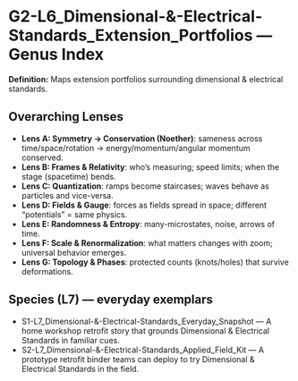 # G2-L6_Dimensional-&-Electrical-Standards_Extension_Portfolios — Genus Index
**Definition:** Maps extension portfolios surrounding dimensional & electrical standards.

## Overarching Lenses

- **Lens A: Symmetry -> Conservation (Noether)**: sameness across time/space/rotation → energy/momentum/angular momentum conserved.
- **Lens B: Frames & Relativity**: who’s measuring; speed limits; when the stage (spacetime) bends.
- **Lens C: Quantization**: ramps become staircases; waves behave as particles and vice-versa.
- **Lens D: Fields & Gauge**: forces as fields spread in space; different “potentials” = same physics.
- **Lens E: Randomness & Entropy**: many-microstates, noise, arrows of time.
- **Lens F: Scale & Renormalization**: what matters changes with zoom; universal behavior emerges.
- **Lens G: Topology & Phases**: protected counts (knots/holes) that survive deformations.

## Species (L7) — everyday exemplars
- S1-L7_Dimensional-&-Electrical-Standards_Everyday_Snapshot — A home workshop retrofit story that grounds Dimensional & Electrical Standards in familiar cues.
- S2-L7_Dimensional-&-Electrical-Standards_Applied_Field_Kit — A prototype retrofit binder teams can deploy to try Dimensional & Electrical Standards in the field.
